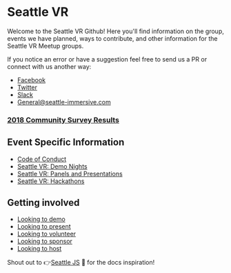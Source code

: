 # Seattle VR

Welcome to the Seattle VR Github! Here you'll find information on the group, events we have planned, ways to contribute, and other information for the Seattle VR Meetup groups. 

If you notice an error or have a suggestion feel free to send us a PR or connect with us another way:

- [Facebook](https://www.facebook.com/groups/seattlevrar/)
- [Twitter](https://twitter.com/seattlevr)
- [Slack](http://bit.ly/SeattleVRSlackSubscribe)
- [General@seattle-immersive.com](mailTo:general@seattle-immersive.com)
  
### **[2018 Community Survey Results](community-survey/2018/)**

## Event Specific Information

- [Code of Conduct](code-of-conduct.md)
- [Seattle VR: Demo Nights](demo-nights/)
- [Seattle VR: Panels and Presentations](panels-and-presentations/)
- [Seattle VR: Hackathons](hackathon/)

## Getting involved

- [Looking to demo](demo-nights/demoing.md)
- [Looking to present](panels-and-presentations/presenting.md)
- [Looking to volunteer](volunteering.md)
- [Looking to sponsor](sponsorship.md)
- [Looking to host](hosting.md)

Shout out to :point_right:[Seattle JS](https://github.com/seattlejs/seattlejs) :raised_hands: for the docs inspiration!
